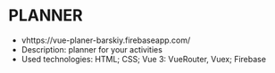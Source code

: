 # PLANNER
- vhttps://vue-planer-barskiy.firebaseapp.com/
- Description: planner for your activities
- Used technologies:
HTML; CSS; Vue 3: VueRouter, Vuex; Firebase


